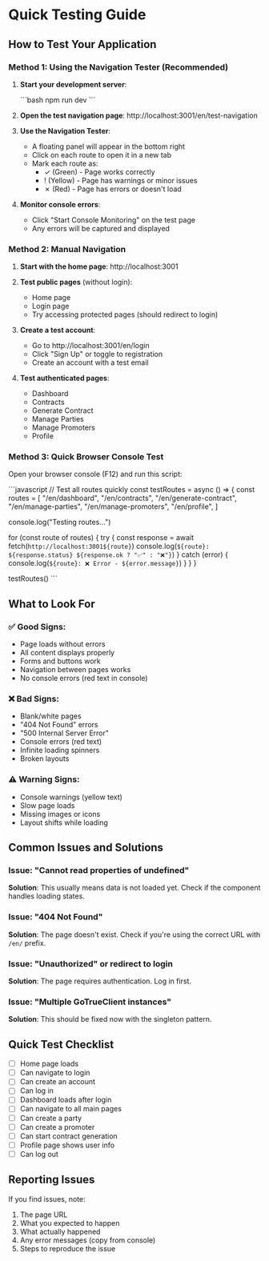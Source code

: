 # Quick Testing Guide

## How to Test Your Application

### Method 1: Using the Navigation Tester (Recommended)

1. **Start your development server**:

   \`\`\`bash
   npm run dev
   \`\`\`

2. **Open the test navigation page**:
   http://localhost:3001/en/test-navigation

3. **Use the Navigation Tester**:
   - A floating panel will appear in the bottom right
   - Click on each route to open it in a new tab
   - Mark each route as:
     - ✓ (Green) - Page works correctly
     - ! (Yellow) - Page has warnings or minor issues
     - ✗ (Red) - Page has errors or doesn't load

4. **Monitor console errors**:
   - Click "Start Console Monitoring" on the test page
   - Any errors will be captured and displayed

### Method 2: Manual Navigation

1. **Start with the home page**:
   http://localhost:3001

2. **Test public pages** (without login):
   - Home page
   - Login page
   - Try accessing protected pages (should redirect to login)

3. **Create a test account**:
   - Go to http://localhost:3001/en/login
   - Click "Sign Up" or toggle to registration
   - Create an account with a test email

4. **Test authenticated pages**:
   - Dashboard
   - Contracts
   - Generate Contract
   - Manage Parties
   - Manage Promoters
   - Profile

### Method 3: Quick Browser Console Test

Open your browser console (F12) and run this script:

\`\`\`javascript
// Test all routes quickly
const testRoutes = async () => {
  const routes = [
    "/en/dashboard",
    "/en/contracts",
    "/en/generate-contract",
    "/en/manage-parties",
    "/en/manage-promoters",
    "/en/profile",
  ]

  console.log("Testing routes...")

  for (const route of routes) {
    try {
      const response = await fetch(`http://localhost:3001${route}`)
      console.log(`${route}: ${response.status} ${response.ok ? "✅" : "❌"}`)
    } catch (error) {
      console.log(`${route}: ❌ Error - ${error.message}`)
    }
  }
}

testRoutes()
\`\`\`

## What to Look For

### ✅ Good Signs:

- Page loads without errors
- All content displays properly
- Forms and buttons work
- Navigation between pages works
- No console errors (red text in console)

### ❌ Bad Signs:

- Blank/white pages
- "404 Not Found" errors
- "500 Internal Server Error"
- Console errors (red text)
- Infinite loading spinners
- Broken layouts

### ⚠️ Warning Signs:

- Console warnings (yellow text)
- Slow page loads
- Missing images or icons
- Layout shifts while loading

## Common Issues and Solutions

### Issue: "Cannot read properties of undefined"

**Solution**: This usually means data is not loaded yet. Check if the component handles loading states.

### Issue: "404 Not Found"

**Solution**: The page doesn't exist. Check if you're using the correct URL with `/en/` prefix.

### Issue: "Unauthorized" or redirect to login

**Solution**: The page requires authentication. Log in first.

### Issue: "Multiple GoTrueClient instances"

**Solution**: This should be fixed now with the singleton pattern.

## Quick Test Checklist

- [ ] Home page loads
- [ ] Can navigate to login
- [ ] Can create an account
- [ ] Can log in
- [ ] Dashboard loads after login
- [ ] Can navigate to all main pages
- [ ] Can create a party
- [ ] Can create a promoter
- [ ] Can start contract generation
- [ ] Profile page shows user info
- [ ] Can log out

## Reporting Issues

If you find issues, note:

1. The page URL
2. What you expected to happen
3. What actually happened
4. Any error messages (copy from console)
5. Steps to reproduce the issue
